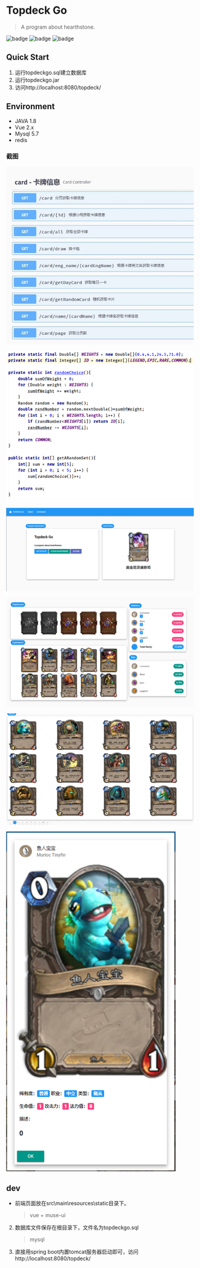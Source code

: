 # Topdeck Go
> A program about hearthstone.


![badge](https://img.shields.io/badge/SpringBoot-2.0.1-brightgreen)
![badge](https://img.shields.io/badge/redis-2.0.1-orange)
![badge](https://img.shields.io/badge/JPA-2.0.6-brightgreen)

## Quick Start
1. 运行topdeckgo.sql建立数据库
2. 运行topdeckgo.jar
3. 访问http://localhost:8080/topdeck/

## Environment
- JAVA 1.8
- Vue 2.x
- Mysql 5.7
- redis 

### 截图
![img](Screenshots/api.jpg "API一览")

![img](Screenshots/code.png "抽取代码")

![img](Screenshots/index.png "首页")

![img](Screenshots/draw.png "抽卡")

![img](Screenshots/data.png "所有卡牌")

![img](Screenshots/detail.png "卡牌信息")


## dev
- 前端页面放在src\main\resources\static目录下。
    > vue + muse-ui
2. 数据库文件保存在根目录下，文件名为topdeckgo.sql
    > mysql
3. 直接用spring boot内置tomcat服务器启动即可，访问http://localhost:8080/topdeck/
